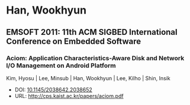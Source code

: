 # Han, Wookhyun

## EMSOFT 2011: 11th ACM SIGBED International Conference on Embedded Software

### Aciom: Application Characteristics-Aware Disk and Network I/O Management on Android Platform
Kim, Hyosu | Lee, Minsub | Han, Wookhyun | Lee, Kilho | Shin, Insik
* DOI: [10.1145/2038642.2038652](https://doi.org/10.1145/2038642.2038652)
* URL: <http://cps.kaist.ac.kr/papers/aciom.pdf>


